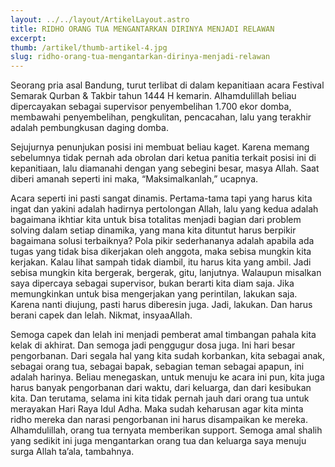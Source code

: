 ```yaml
---
layout: ../../layout/ArtikelLayout.astro
title: RIDHO ORANG TUA MENGANTARKAN DIRINYA MENJADI RELAWAN
excerpt:
thumb: /artikel/thumb-artikel-4.jpg
slug: ridho-orang-tua-mengantarkan-dirinya-menjadi-relawan
---
```


Seorang pria asal Bandung, turut terlibat di dalam kepanitiaan acara Festival Semarak Qurban & Takbir tahun 1444 H kemarin. Alhamdulillah beliau dipercayakan sebagai supervisor penyembelihan 1.700 ekor domba, membawahi penyembelihan, pengkulitan, pencacahan, lalu yang terakhir adalah pembungkusan daging domba.

Sejujurnya penunjukan posisi ini membuat beliau kaget. Karena memang sebelumnya tidak pernah ada obrolan dari ketua panitia terkait posisi ini di kepanitiaan, lalu diamanahi dengan yang sebegini besar, masya Allah. Saat diberi amanah seperti ini maka, “Maksimalkanlah,” ucapnya.

Acara seperti ini pasti sangat dinamis. Pertama-tama tapi yang harus kita ingat dan yakini adalah hadirnya pertolongan Allah, lalu yang kedua adalah bagaimana ikhtiar kita untuk bisa totalitas menjadi bagian dari problem solving dalam setiap dinamika, yang mana kita dituntut harus berpikir bagaimana solusi terbaiknya?
Pola pikir sederhananya adalah apabila ada tugas yang tidak bisa dikerjakan oleh anggota, maka sebisa mungkin kita kerjakan. Kalau lihat sampah tidak diambil, itu harus kita yang ambil. Jadi sebisa mungkin kita bergerak, bergerak, gitu, lanjutnya. Walaupun misalkan saya dipercaya sebagai supervisor, bukan berarti kita diam saja. Jika memungkinkan untuk bisa mengerjakan yang perintilan, lakukan saja. Karena nanti diujung, pasti harus diberesin juga. Jadi, lakukan. Dan harus berani capek dan lelah. Nikmat, insyaaAllah.

Semoga capek dan lelah ini menjadi pemberat amal timbangan pahala kita kelak di akhirat. Dan semoga jadi penggugur dosa juga. Ini hari besar pengorbanan. Dari segala hal yang kita sudah korbankan, kita sebagai anak, sebagai orang tua, sebagai bapak, sebagian teman sebagai apapun, ini adalah harinya.
Beliau menegaskan, untuk menuju ke acara ini pun, kita juga harus banyak pengorbanan dari waktu, dari keluarga, dan dari kesibukan kita. Dan terutama, selama ini kita tidak pernah jauh dari orang tua untuk merayakan Hari Raya Idul Adha. Maka sudah keharusan agar kita minta ridho mereka dan narasi pengorbanan ini harus disampaikan ke mereka. Alhamdulillah, orang tua ternyata memberikan support. Semoga amal shalih yang sedikit ini juga mengantarkan orang tua dan keluarga saya menuju surga Allah ta’ala, tambahnya.

